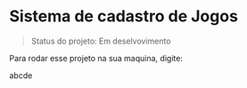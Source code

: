 <h1> Sistema de cadastro de Jogos </h1>

> Status do projeto: Em deselvovimento

Para rodar esse projeto na sua maquina, digite:

abcde

